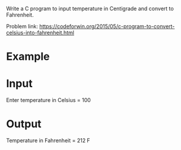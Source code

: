 Write a C program to input temperature in Centigrade and convert to Fahrenheit.

Problem link: https://codeforwin.org/2015/05/c-program-to-convert-celsius-into-fahrenheit.html
# Example
# Input
Enter temperature in Celsius = 100
# Output
Temperature in Fahrenheit = 212 F
